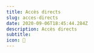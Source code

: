 ```yaml
---
title: Accès directs
slug: acces-directs
date: 2020-09-06T18:45:44.284Z
description: Accès directs
subtitle:
icon: 📌
---
```


